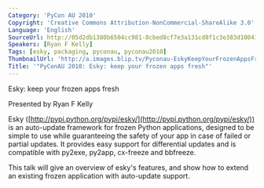 ```yaml
---
Category: 'PyCon AU 2010'
Copyright: 'Creative Commons Attribution-NonCommercial-ShareAlike 3.0'
Language: 'English'
SourceUrl: http://05d2db1380b6504cc981-8cbed8cf7e3a131cd8f1c3e383d10041.r93.cf2.rackcdn.com/pycon-au-2010/470_pyconau-2010-esky-keep-your-frozen-apps-fresh.flv
Speakers: [Ryan F Kelly]
Tags: [esky, packaging, pyconau, pyconau2010]
ThumbnailUrl: 'http://a.images.blip.tv/Pyconau-EskyKeepYourFrozenAppsFresh588.png'
Title: '"PyConAU 2010: Esky: keep your frozen apps fresh"'
---
```

Esky: keep your frozen apps fresh

Presented by Ryan F Kelly

Esky ([http://pypi.python.org/pypi/esky/](http://pypi.python.org/pypi/esky/))
is an auto-update framework for frozen Python applications, designed to be
simple to use while guaranteeing the safety of your app in case of failed or
partial updates. It provides easy support for differential updates and is
compatible with py2exe, py2app, cx-freeze and bbfreeze.

This talk will give an overview of esky's features, and show how to extend an
existing frozen application with auto-update support.

